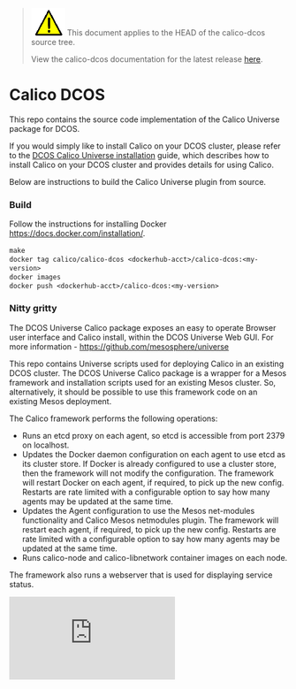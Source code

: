 <!--- master only -->
> ![warning](docs/images/warning.png) This document applies to the HEAD of the calico-dcos source tree.
>
> View the calico-dcos documentation for the latest release [here](https://github.com/projectcalico/calico-dcos/blob/1.0.0/README.md).
<!--- else
> You are viewing the calico-mesos-deployments documentation for release **release**.
<!--- end of master only -->

# Calico DCOS
This repo contains the source code implementation of the Calico Universe package for
DCOS.

If you would simply like to install Calico on your DCOS cluster, please refer 
to the [DCOS Calico Universe installation](https://github.com/projectcalico/calico-containers/blob/master/docs/mesos/DCOS.md) guide, which describes
how to install Calico on your DCOS cluster and provides details for
using Calico.

Below are instructions to build the Calico Universe plugin from source.

### Build

Follow the instructions for installing Docker https://docs.docker.com/installation/.

    make
    docker tag calico/calico-dcos <dockerhub-acct>/calico-dcos:<my-version>
    docker images
    docker push <dockerhub-acct>/calico-dcos:<my-version>

### Nitty gritty

The DCOS Universe Calico package exposes an easy to operate Browser
user interface and Calico install, within the DCOS Universe Web GUI.
For more information - https://github.com/mesosphere/universe

This repo contains Universe scripts used for deploying Calico in an existing
DCOS cluster.   The DCOS Universe Calico package is a wrapper for a Mesos framework
and installation scripts used for an existing Mesos cluster.  So, alternatively, it 
should be possible to use this framework code on an existing Mesos deployment.

The Calico framework performs the following operations:
-  Runs an etcd proxy on each agent, so etcd is accessible from port
   2379 on localhost.
-  Updates the Docker daemon configuration on each agent to use etcd as
   its cluster store.  If Docker is already configured to use a cluster
   store, then the framework will not modify the configuration.  The
   framework will restart Docker on each agent, if required, to pick up
   the new config.  Restarts are rate limited with a configurable option
   to say how many agents may be updated at the same time.
-  Updates the Agent configuration to use the Mesos net-modules 
   functionality and Calico Mesos netmodules plugin.  The
   framework will restart each agent, if required, to pick up
   the new config.  Restarts are rate limited with a configurable option
   to say how many agents may be updated at the same time.
-  Runs calico-node and calico-libnetwork container images on each node.
 
The framework also runs a webserver that is used for displaying 
service status.


[![Analytics](https://calico-ga-beacon.appspot.com/UA-52125893-3/calico-dcos/README.md?pixel)](https://github.com/igrigorik/ga-beacon)
